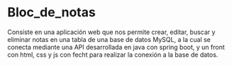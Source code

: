 # Bloc_de_notas
Consiste en una aplicación web que nos permite crear, editar, buscar y eliminar notas en una tabla de una base de datos MySQL, 
a la cual se conecta mediante una API desarrollada en java con spring boot, y un front con html, css y js con fecht para
realizar la conexión a la base de datos.
